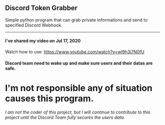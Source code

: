 ## Discord Token Grabber
Simple python program that can grab private informations and send to specified Discord Webhook.

____

#### I've shared my video on Jul 17, 2020
Watch how to use: https://www.youtube.com/watch?v=wI9h3i7N0fU


#### Discord team need to wake up and make sure users and their datas are safe.
# I'm not responsible any of situation causes this program.



###### I am not the coder of this project, but I will continue to contribute to this project until the Discord Team fully secures the users data.


